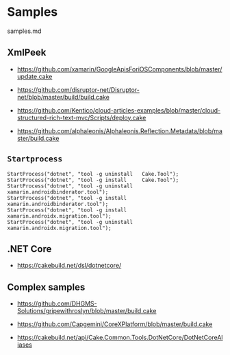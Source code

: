 # Samples

samples.md

## XmlPeek

*   https://github.com/xamarin/GoogleApisForiOSComponents/blob/master/update.cake

*   https://github.com/disruptor-net/Disruptor-net/blob/master/build/build.cake

*   https://github.com/Kentico/cloud-articles-examples/blob/master/cloud-structured-rich-text-mvc/Scripts/deploy.cake

*   https://github.com/alphaleonis/Alphaleonis.Reflection.Metadata/blob/master/build.cake


## `Startprocess`

```
StartProcess("dotnet", "tool -g uninstall   Cake.Tool");
StartProcess("dotnet", "tool -g install     Cake.Tool");
StartProcess("dotnet", "tool -g uninstall   xamarin.androidbinderator.tool");
StartProcess("dotnet", "tool -g install     xamarin.androidbinderator.tool");
StartProcess("dotnet", "tool -g install     xamarin.androidx.migration.tool");
StartProcess("dotnet", "tool -g uninstall   xamarin.androidx.migration.tool");
```

## .NET Core

*   https://cakebuild.net/dsl/dotnetcore/


## Complex samples

*   https://github.com/DHGMS-Solutions/gripewithroslyn/blob/master/build.cake

*   https://github.com/Capgemini/CoreXPlatform/blob/master/build.cake

*   https://cakebuild.net/api/Cake.Common.Tools.DotNetCore/DotNetCoreAliases
